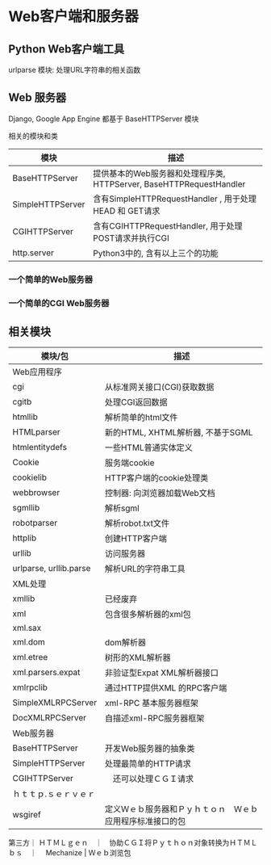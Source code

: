 # Web客户端和服务器

## Python Web客户端工具

urlparse 模块: 处理URL字符串的相关函数

## Web 服务器

Django, Google App Engine 都基于 BaseHTTPServer 模块

相关的模块和类

模块| 描述
---|---
BaseHTTPServer | 提供基本的Web服务器和处理程序类, HTTPServer, BaseHTTPRequestHandler
SimpleHTTPServer | 含有SimpleHTTPRequestHandler , 用于处理HEAD 和 GET请求
CGIHTTPServer | 含有CGIHTTPRequestHandler, 用于处理POST请求并执行CGI
http.server | Python3中的, 含有以上三个的功能

### 一个简单的Web服务器


### 一个简单的CGI Web服务器

## 相关模块

模块/包 | 描述
---|---
Web应用程序 | 
cgi | 从标准网关接口(CGI)获取数据
cgitb | 处理CGI返回数据
htmllib | 解析简单的html文件
HTMLparser | 新的HTML, XHTML解析器, 不基于SGML
htmlentitydefs | 一些HTML普通实体定义
Cookie | 服务端cookie
cookielib | HTTP客户端的cookie处理类
webbrowser | 控制器: 向浏览器加载Web文档
sgmllib | 解析sgml
robotparser | 解析robot.txt文件
httplib | 创建HTTP客户端
urllib | 访问服务器
urlparse, urllib.parse | 解析URL的字符串工具
XML处理 | 
xmllib | 已经废弃
xml | 包含很多解析器的xml包
xml.sax | 
xml.dom | dom解析器
xml.etree | 树形的XML解析器
xml.parsers.expat | 非验证型Expat XML解析器接口
xmlrpclib | 通过HTTP提供XML 的RPC客户端
SimpleXMLRPCServer | xml-RPC 基本服务器框架
DocXMLRPCServer | 自描述xml-RPC服务器框架
Web服务器 | 
BaseHTTPServer | 开发Web服务器的抽象类
SimpleHTTPServer | 处理最简单的HTTP请求
CGIHTTPServer |　还可以处理ＣＧＩ请求
ｈｔｔｐ.ｓｅｒｖｅｒ |
wsgiref | 定义Ｗｅｂ服务器和Ｐｙｈｔｏｎ　Ｗｅｂ应用程序标准接口的包
第三方｜
ＨＴＭＬｇｅｎ　｜　协助ＣＧＩ将Ｐｙｔｈｏｎ对象转换为ＨＴＭＬ
ｂｓ　｜　
Mechanize | Ｗｅｂ浏览包

